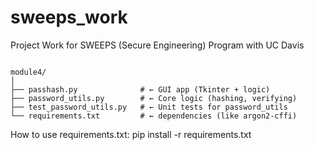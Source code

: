 # sweeps_work
Project Work for SWEEPS (Secure Engineering) Program with UC Davis

<code>
module4/
│
├── passhash.py              # ← GUI app (Tkinter + logic)
├── password_utils.py        # ← Core logic (hashing, verifying)
├── test_password_utils.py   # ← Unit tests for password_utils
└── requirements.txt         # ← dependencies (like argon2-cffi)
</code>

How to use requirements.txt:
pip install -r requirements.txt
